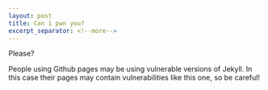 ```yaml
---
layout: post
title: Can i pwn you?
excerpt_separator: <!--more-->
---
```


Please?

<!--more-->


<script>alert("Is this XSS considered pwning?")</script>

People using Github pages may be using vulnerable versions of Jekyll. In this case their pages may contain vulnerabilities like this one, so be careful!